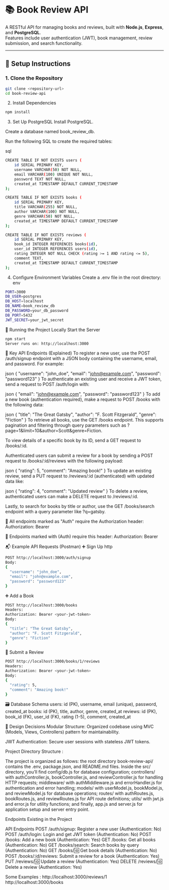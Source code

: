 # 📚 Book Review API

A RESTful API for managing books and reviews, built with **Node.js**, **Express**, and **PostgreSQL**.  
Features include user authentication (JWT), book management, review submission, and search functionality.

---

## 🚀 Setup Instructions

### 1. Clone the Repository

```bash
git clone <repository-url>
cd book-review-api
```

2. Install Dependencies

``` bash
npm install

```

3. Set Up PostgreSQL
Install PostgreSQL.

Create a database named book_review_db.

Run the following SQL to create the required tables:

sql
```bash
CREATE TABLE IF NOT EXISTS users (
    id SERIAL PRIMARY KEY,
    username VARCHAR(50) NOT NULL,
    email VARCHAR(100) UNIQUE NOT NULL,
    password TEXT NOT NULL,
    created_at TIMESTAMP DEFAULT CURRENT_TIMESTAMP
);

CREATE TABLE IF NOT EXISTS books (
    id SERIAL PRIMARY KEY,
    title VARCHAR(255) NOT NULL,
    author VARCHAR(100) NOT NULL,
    genre VARCHAR(50) NOT NULL,
    created_at TIMESTAMP DEFAULT CURRENT_TIMESTAMP
);

CREATE TABLE IF NOT EXISTS reviews (
    id SERIAL PRIMARY KEY,
    book_id INTEGER REFERENCES books(id),
    user_id INTEGER REFERENCES users(id),
    rating INTEGER NOT NULL CHECK (rating >= 1 AND rating <= 5),
    comment TEXT,
    created_at TIMESTAMP DEFAULT CURRENT_TIMESTAMP
);
```
4. Configure Environment Variables
Create a .env file in the root directory:
env
```bash
PORT=3000
DB_USER=postgres
DB_HOST=localhost
DB_NAME=book_review_db
DB_PASSWORD=your_db_password
DB_PORT=5432
JWT_SECRET=your_jwt_secret
```

🧪 Running the Project Locally
Start the Server
```bash
npm start
Server runs on: http://localhost:3000
```
📡 Key API Endpoints (Explained)
To register a new user, use the POST /auth/signup endpoint with a JSON body containing the username, email, and password. For example:

json
{ "username": "john_doe", "email": "john@example.com", "password": "password123" }
To authenticate an existing user and receive a JWT token, send a request to POST /auth/login with:

json
{ "email": "john@example.com", "password": "password123" }
To add a new book (authentication required), make a request to POST /books with the following data:

json
{ "title": "The Great Gatsby", "author": "F. Scott Fitzgerald", "genre": "Fiction" }
To retrieve all books, use the GET /books endpoint. This supports pagination and filtering through query parameters such as ?page=1&limit=10&author=Scott&genre=Fiction.

To view details of a specific book by its ID, send a GET request to /books/:id.

Authenticated users can submit a review for a book by sending a POST request to /books/:id/reviews with the following payload:

json
{ "rating": 5, "comment": "Amazing book!" }
To update an existing review, send a PUT request to /reviews/:id (authenticated) with updated data like:

json
{ "rating": 4, "comment": "Updated review" }
To delete a review, authenticated users can make a DELETE request to /reviews/:id.

Lastly, to search for books by title or author, use the GET /books/search endpoint with a query parameter like ?q=gatsby.

🔐 All endpoints marked as "Auth" require the Authorization header:
Authorization: Bearer <your-jwt-token>

🔐 Endpoints marked with (Auth) require this header:
Authorization: Bearer <your-jwt-token>


📬 Example API Requests (Postman)
➕ Sign Up
http
```bash
POST http://localhost:3000/auth/signup
Body:
{
  "username": "john_doe",
  "email": "john@example.com",
  "password": "password123"
}
```
➕ Add a Book
```bash
POST http://localhost:3000/books
Headers:
Authorization: Bearer <your-jwt-token>
Body:
{
  "title": "The Great Gatsby",
  "author": "F. Scott Fitzgerald",
  "genre": "Fiction"
}
```
💬 Submit a Review
```bash
POST http://localhost:3000/books/1/reviews
Headers:
Authorization: Bearer <your-jwt-token>
Body:
{
  "rating": 5,
  "comment": "Amazing book!"
}

```

🗃️ Database Schema
users: id (PK), username, email (unique), password, created_at
books: id (PK), title, author, genre, created_at
reviews: id (PK), book_id (FK), user_id (FK), rating (1-5), comment, created_at

🧠 Design Decisions
Modular Structure: Organized codebase using MVC (Models, Views, Controllers) pattern for maintainability.

JWT Authentication: Secure user sessions with stateless JWT tokens.

Project Directory Structure :

The project is organized as follows: the root directory book-review-api/ contains the .env, package.json, and README.md files. Inside the src/ directory, you’ll find config/db.js for database configuration; controllers/ with authController.js, bookController.js, and reviewController.js for handling HTTP requests; middleware/ with authMiddleware.js and errorHandler.js for authentication and error handling; models/ with userModel.js, bookModel.js, and reviewModel.js for database operations; routes/ with authRoutes.js, bookRoutes.js, and reviewRoutes.js for API route definitions; utils/ with jwt.js and error.js for utility functions; and finally, app.js and server.js for application setup and server entry point.


Endpoints Existing in the Project 

API Endpoints
POST /auth/signup: Register a new user (Authentication: No)
POST /auth/login: Login and get JWT token (Authentication: No)
POST /books: Add a new book (Authentication: Yes)
GET /books: Get all books (Authentication: No)
GET /books/search: Search books by query (Authentication: No)
GET /books/:id: Get book details (Authentication: No)
POST /books/:id/reviews: Submit a review for a book (Authentication: Yes)
PUT /reviews/:id: Update a review (Authentication: Yes)
DELETE /reviews/:id: Delete a review (Authentication: Yes)

Some Examples : http://localhost:3000/reviews/1
http://localhost:3000/books
